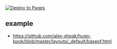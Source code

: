 [![Deploy to Pages](https://github.com/inkwee/inkwee.github.io/actions/workflows/hugo.yaml/badge.svg)](https://github.com/inkwee/inkwee.github.io/actions/workflows/hugo.yaml)

## example
- https://github.com/alex-shpak/hugo-book/blob/master/layouts/_default/baseof.html
